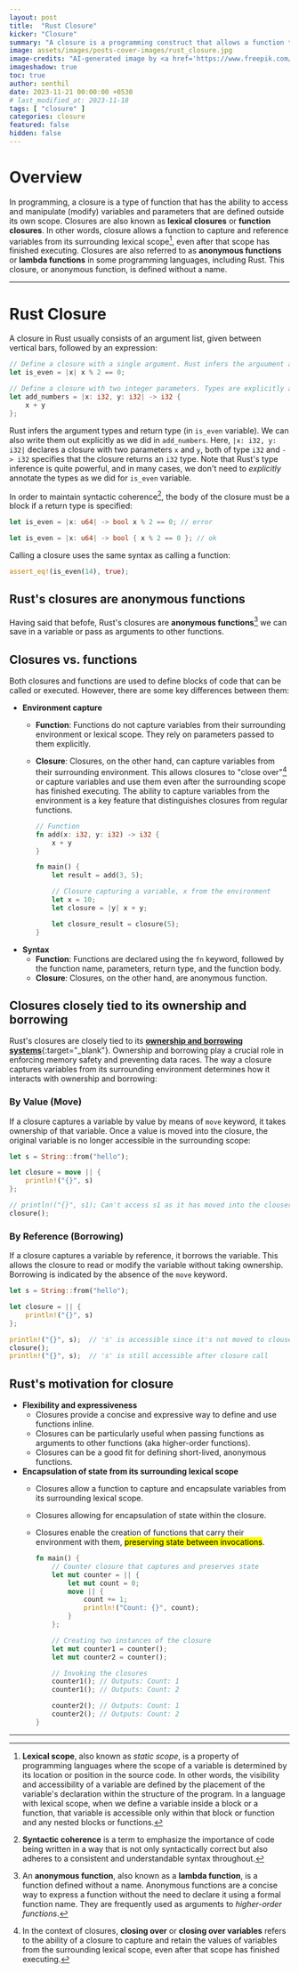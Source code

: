 ```yaml
---
layout: post
title:  "Rust Closure"
kicker: "Closure"
summary: "A closure is a programming construct that allows a function to capture and reference variables and parameters from its surrounding lexical scope. Closures offer many benefits and are a key part of the language's expressive and flexible features."
image: assets/images/posts-cover-images/rust_closure.jpg
image-credits: "AI-generated image by <a href='https://www.freepik.com/' target='_blank'>freepik</a>."
imageshadow: true
toc: true
author: senthil
date: 2023-11-21 00:00:00 +0530
# last_modified_at: 2023-11-18
tags: [ "closure" ]
categories: closure
featured: false
hidden: false
---
```


# Overview

In programming, a closure is a type of function that has the ability to access and manipulate (modify) variables and parameters that are defined outside its own scope. Closures are also known as **lexical closures** or **function closures**. In other words, closure allows a function to capture and reference variables from its surrounding lexical scope[^1], even after that scope has finished executing. Closures are also referred to as **anonymous functions** or **lambda functions** in some programming languages, including Rust. This closure, or anonymous function, is defined without a name.

---

# Rust Closure

A closure in Rust usually consists of an argument list, given between vertical bars, followed by an expression:

```rust
// Define a closure with a single argument. Rust infers the arguument and return types.
let is_even = |x| x % 2 == 0;

// Define a closure with two integer parameters. Types are explicitly annoted here.
let add_numbers = |x: i32, y: i32| -> i32 {
    x + y
};
```

Rust infers the argument types and return type (in `is_even` variable). We can also write them out explicitly as we did in `add_numbers`. Here, `|x: i32, y: i32|` declares a closure with two parameters `x` and `y`, both of type `i32` and `-> i32` specifies that the closure returns an `i32` type. Note that Rust's type inference is quite powerful, and in many cases, we don't need to _explicitly_ annotate the types as we did for `is_even` variable.

In order to maintain syntactic coherence[^2], the body of the closure must be a block if a return type is specified:

```rust
let is_even = |x: u64| -> bool x % 2 == 0; // error

let is_even = |x: u64| -> bool { x % 2 == 0 }; // ok
```

Calling a closure uses the same syntax as calling a function:

```rust
assert_eq!(is_even(14), true);
```

## Rust's closures are anonymous functions

Having said that befofe, Rust's closures are **anonymous functions**[^3] we can save in a variable or pass as arguments to other functions.

## Closures vs. functions

Both closures and functions are used to define blocks of code that can be called or executed. However, there are some key differences between them:

- **Environment capture**
  - **Function**: Functions do not capture variables from their surrounding environment or lexical scope. They rely on parameters passed to them explicitly.
  - **Closure**: Closures, on the other hand, can capture variables from their surrounding environment. This allows closures to "close over"[^4] or capture variables and use them even after the surrounding scope has finished executing. The ability to capture variables from the environment is a key feature that distinguishes closures from regular functions.

    ```rust
    // Function
    fn add(x: i32, y: i32) -> i32 {
        x + y
    }

    fn main() {
        let result = add(3, 5);

        // Closure capturing a variable, x from the environment
        let x = 10;
        let closure = |y| x + y;

        let closure_result = closure(5);
    }
    ```
- **Syntax**
  - **Function**: Functions are declared using the `fn` keyword, followed by the function name, parameters, return type, and the function body.
  - **Closure**: Closures, on the other hand, are anonymous function.

## Closures closely tied to its ownership and borrowing

Rust's closures are closely tied to its [**ownership and borrowing systems**](/ownership-borrowing/2023/ownership-and-borrowing){:target="_blank"}. Ownership and borrowing play a crucial role in enforcing memory safety and preventing data races. The way a closure captures variables from its surrounding environment determines how it interacts with ownership and borrowing:

### By Value (Move)

If a closure captures a variable by value by means of `move` keyword, it takes ownership of that variable. Once a value is moved into the closure, the original variable is no longer accessible in the surrounding scope:

```rust
let s = String::from("hello");

let closure = move || {
    println!("{}", s)
};

// println!("{}", s1); Can't access s1 as it has moved into the clouser
closure();
```

### By Reference (Borrowing)

If a closure captures a variable by reference, it borrows the variable. This allows the closure to read or modify the variable without taking ownership. Borrowing is indicated by the absence of the `move` keyword.

```rust
let s = String::from("hello");

let closure = || {
    println!("{}", s)
};

println!("{}", s);  // 's' is accessible since it's not moved to clouse. Instead, closuer borrowed.
closure();
println!("{}", s);  // 's' is still accessible after closure call

```

## Rust's motivation for closure

- **Flexibility and expressiveness**
  - Closures provide a concise and expressive way to define and use functions inline.
  - Closures can be particularly useful when passing functions as arguments to other functions (aka higher-order functions).
  - Closures can be a good fit for defining short-lived, anonymous functions.
- **Encapsulation of state from its surrounding lexical scope**
  - Closures allow a function to capture and encapsulate variables from its surrounding lexical scope.
  - Closures allowing for encapsulation of state within the closure.
  - Closures enable the creation of functions that carry their environment with them, <mark>preserving state between invocations</mark>.

    ```rust
    fn main() {
        // Counter closure that captures and preserves state
        let mut counter = || {
            let mut count = 0;
            move || {
                count += 1;
                println!("Count: {}", count);
            }
        };

        // Creating two instances of the closure
        let mut counter1 = counter();
        let mut counter2 = counter();

        // Invoking the closures
        counter1(); // Outputs: Count: 1
        counter1(); // Outputs: Count: 2

        counter2(); // Outputs: Count: 1
        counter2(); // Outputs: Count: 2
    }
    ```

---

[^1]: **Lexical scope**, also known as _static scope_, is a property of programming languages where the scope of a variable is determined by its location or position in the source code. In other words, the visibility and accessibility of a variable are defined by the placement of the variable's declaration within the structure of the program. In a language with lexical scope, when we define a variable inside a block or a function, that variable is accessible only within that block or function and any nested blocks or functions.

[^2]: **Syntactic coherence** is a term to emphasize the importance of code being written in a way that is not only syntactically correct but also adheres to a consistent and understandable syntax throughout.

[^3]: An **anonymous function**, also known as a **lambda function**, is a function defined without a name. Anonymous functions are a concise way to express a function without the need to declare it using a formal function name. They are frequently used as arguments to _higher-order functions_.

[^4]: In the context of closures, **closing over** or **closing over variables** refers to the ability of a closure to capture and retain the values of variables from the surrounding lexical scope, even after that scope has finished executing.

